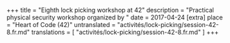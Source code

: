 +++
title = "Eighth lock picking workshop at 42"
description = "Practical physical security workshop organized by "
date = 2017-04-24
[extra]
place = "Heart of Code (42)"
untranslated = "activités/lock-picking/session-42-8.fr.md"
translations = [
    "activités/lock-picking/session-42-8.fr.md"
]
+++
